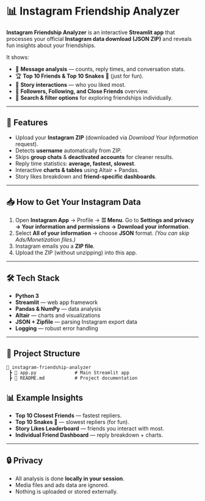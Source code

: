 # 📊 Instagram Friendship Analyzer

**Instagram Friendship Analyzer** is an interactive **Streamlit app** that processes your official **Instagram data download (JSON ZIP)** and reveals fun insights about your friendships.

It shows:

* 📨 **Message analysis** — counts, reply times, and conversation stats.
* 🏆 **Top 10 Friends & Top 10 Snakes** 🐍 (just for fun).
* 📖 **Story interactions** — who you liked most.
* 👥 **Followers, Following, and Close Friends** overview.
* 🎯 **Search & filter options** for exploring friendships individually.

---

## 🚀 Features

* Upload your **Instagram ZIP** (downloaded via *Download Your Information* request).
* Detects **username** automatically from ZIP.
* Skips **group chats** & **deactivated accounts** for cleaner results.
* Reply time statistics: **average, fastest, slowest**.
* Interactive **charts & tables** using Altair + Pandas.
* Story likes breakdown and **friend-specific dashboards**.

---

## 📥 How to Get Your Instagram Data

1. Open **Instagram App** → Profile → **☰ Menu**.
   Go to **Settings and privacy → Your information and permissions → Download your information**.
2. Select **All of your information** → choose **JSON** format.
   *(You can skip Ads/Monetization files.)*
3. Instagram emails you a **ZIP file**.
4. Upload the ZIP (without unzipping) into this app.

---

## 🛠️ Tech Stack

* **Python 3**
* **Streamlit** — web app framework
* **Pandas & NumPy** — data analysis
* **Altair** — charts and visualizations
* **JSON + Zipfile** — parsing Instagram export data
* **Logging** — robust error handling

---

## 📂 Project Structure

```
📁 instagram-friendship-analyzer
 ┣ 📄 app.py              # Main Streamlit app
 ┣ 📄 README.md           # Project documentation
```

## 📊 Example Insights

* **Top 10 Closest Friends** — fastest repliers.
* **Top 10 Snakes 🐍** — slowest repliers (for fun).
* **Story Likes Leaderboard** — friends you interact with most.
* **Individual Friend Dashboard** — reply breakdown + charts.

---

## 🔒 Privacy

* All analysis is done **locally in your session**.
* Media files and ads data are ignored.
* Nothing is uploaded or stored externally.
